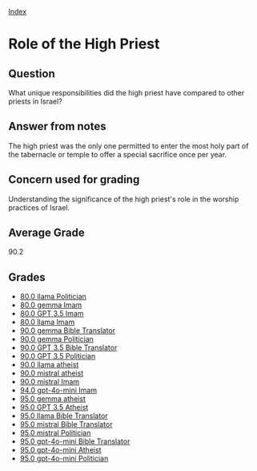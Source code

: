 
[Index](../index.md)
# Role of the High Priest
## Question
What unique responsibilities did the high priest have compared to other priests in Israel?

## Answer from notes
The high priest was the only one permitted to enter the most holy part of the tabernacle or temple to offer a special sacrifice once per year.

## Concern used for grading
Understanding the significance of the high priest's role in the worship practices of Israel.

## Average Grade
90.2

## Grades
 * [80.0 llama Politician](../answers/llama_Politician/Role_of_the_High_Priest.md)
 * [80.0 gemma Imam](../answers/gemma_Imam/Role_of_the_High_Priest.md)
 * [80.0 GPT 3.5 Imam](../answers/GPT_3.5_Imam/Role_of_the_High_Priest.md)
 * [80.0 llama Imam](../answers/llama_Imam/Role_of_the_High_Priest.md)
 * [90.0 gemma Bible Translator](../answers/gemma_Bible_Translator/Role_of_the_High_Priest.md)
 * [90.0 gemma Politician](../answers/gemma_Politician/Role_of_the_High_Priest.md)
 * [90.0 GPT 3.5 Bible Translator](../answers/GPT_3.5_Bible_Translator/Role_of_the_High_Priest.md)
 * [90.0 GPT 3.5 Politician](../answers/GPT_3.5_Politician/Role_of_the_High_Priest.md)
 * [90.0 llama atheist](../answers/llama_atheist/Role_of_the_High_Priest.md)
 * [90.0 mistral atheist](../answers/mistral_atheist/Role_of_the_High_Priest.md)
 * [90.0 mistral Imam](../answers/mistral_Imam/Role_of_the_High_Priest.md)
 * [94.0 gpt-4o-mini Imam](../answers/gpt-4o-mini_Imam/Role_of_the_High_Priest.md)
 * [95.0 gemma atheist](../answers/gemma_atheist/Role_of_the_High_Priest.md)
 * [95.0 GPT 3.5 Atheist](../answers/GPT_3.5_Atheist/Role_of_the_High_Priest.md)
 * [95.0 llama Bible Translator](../answers/llama_Bible_Translator/Role_of_the_High_Priest.md)
 * [95.0 mistral Bible Translator](../answers/mistral_Bible_Translator/Role_of_the_High_Priest.md)
 * [95.0 mistral Politician](../answers/mistral_Politician/Role_of_the_High_Priest.md)
 * [95.0 gpt-4o-mini Bible Translator](../answers/gpt-4o-mini_Bible_Translator/Role_of_the_High_Priest.md)
 * [95.0 gpt-4o-mini Atheist](../answers/gpt-4o-mini_Atheist/Role_of_the_High_Priest.md)
 * [95.0 gpt-4o-mini Politician](../answers/gpt-4o-mini_Politician/Role_of_the_High_Priest.md)
